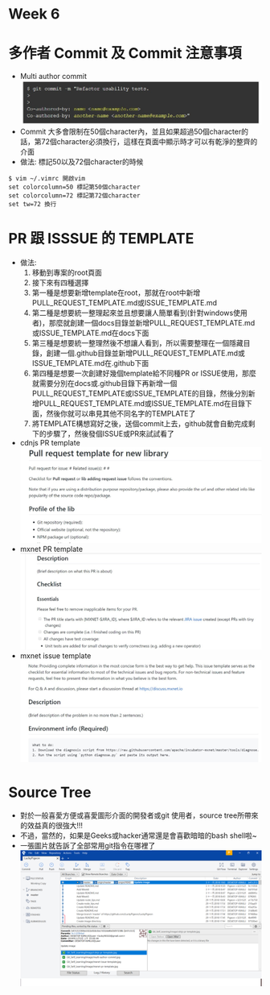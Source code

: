 # Week 6
# 多作者 Commit 及 Commit 注意事項
* Multi author commit
![](../image/multi-author-commit.jpg)
* Commit 大多會限制在50個character內，並且如果超過50個character的話，第72個character必須換行，這樣在頁面中顯示時才可以有乾淨的整齊的介面
* 做法: 標記50以及72個character的時候
```
$ vim ~/.vimrc 開啟vim
set colorcolumn=50 標記第50個character
set colorcolumn=72 標記第72個character
set tw=72 換行
```
# PR 跟 ISSSUE 的 TEMPLATE
* 做法: 
  1. 移動到專案的root頁面
  2. 接下來有四種選擇
  3. 第一種是想要新增template在root，那就在root中新增PULL_REQUEST_TEMPLATE.md或ISSUE_TEMPLATE.md
  4. 第二種是想要統一整理起來並且想要讓人簡單看到(針對windows使用者)，那麼就創建一個docs目錄並新增PULL_REQUEST_TEMPLATE.md或ISSUE_TEMPLATE.md在docs下面
  5. 第三種是想要統一整理然後不想讓人看到，所以需要整理在一個隱藏目錄，創建一個.github目錄並新增PULL_REQUEST_TEMPLATE.md或ISSUE_TEMPLATE.md在.github下面
  6. 第四種是想要一次創建好幾個template給不同種PR or ISSUE使用，那麼就需要分別在docs或.github目錄下再新增一個PULL_REQUEST_TEMPLATE或ISSUE_TEMPLATE的目錄，然後分別新增PULL_REQUEST_TEMPLATE.md或ISSUE_TEMPLATE.md在目錄下面，然後你就可以串見其他不同名字的TEMPLATE了
  7. 將TEMPLATE構想寫好之後，送個commit上去，github就會自動完成剩下的步驟了，然後發個ISSUE或PR來試試看了
* cdnjs PR template
![](../image/cdnjs-pr-template.jpg)
* mxnet PR template
![](../image/mxnet-pr-template.jpg)
* mxnet issue template
![](../image/mxnet-issue-template.jpg)
# Source Tree
* 對於一般喜愛方便或喜愛圖形介面的開發者或git 使用者，source tree所帶來的效益真的很強大!!!
* 不過，當然的，如果是Geeks或hacker通常還是會喜歡暗暗的bash shell啦~
* 一張圖片就告訴了全部常用git指令在哪裡了
![](../image/sourcetree.png)
